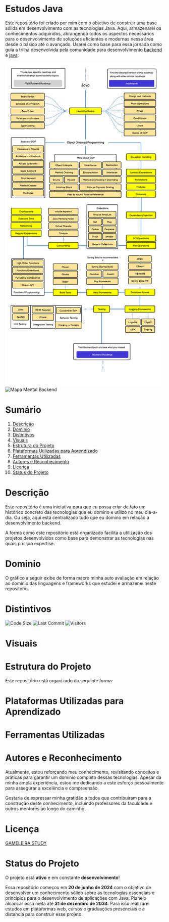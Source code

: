 # Estudos Java

Este repositório foi criado por mim com o objetivo de construir uma base sólida em desenvolvimento com as tecnologias Java. Aqui, armazenarei os conhecimentos adquiridos, abrangendo todos os aspectos necessários para o desenvolvimento de soluções eficientes e modernas nessa área desde o básico até o avançado. Usarei como base para essa jornada como guia a trilha desenvolvida pela comunidade para desenvolvimento [backend](https://github.com/arthurspk/guiadobackend) e [java](https://roadmap.sh/java?fl=0):

![Mapa Mental Java](./assets/images/java-roadmap.jpg)
![Mapa Mental Backend](./assets/images/backend-roadmap.png)

# Sumário

1. [Descrição](#descrição)
2. [Dominio](#dominio)
3. [Distintivos](#distintivos)
4. [Visuais](#visuais)
5. [Estrutura do Projeto](#estrutura-do-projeto)
6. [Plataformas Utilizadas para Aprendizado](#plataformas-utilizadas-para-aprendizado)
7. [Ferramentas Utilizadas](#ferramentas-utilizadas)
8. [Autores e Reconhecimento](#autores-e-reconhecimento)
9. [Licença](#licença)
10. [Status do Projeto](#status-do-projeto)

# Descrição

Este repositório é uma iniciativa para que eu possa criar de fato um histórico concreto das tecnologias que eu domino e utilizo no meu dia-a-dia. Ou seja, aqui está centralizado tudo que eu domino em relação a desenvolvimento backend.

A forma como este repositório está organizado facilita a utilização dos projetos desenvolvidos como base para demonstrar as tecnologias nas quais possuo expertise.

# Dominio

O gráfico a seguir exibe de forma macro minha auto avaliação em relação ao domínio das linguagens e frameworks que estudei e armazenei neste repositório.

# Distintivos

![Code Size](https://img.shields.io/github/languages/code-size/GAMELEIRA/estudos-backend)
![Last Commit](https://img.shields.io/github/last-commit/GAMELEIRA/estudos-backend)
![Visitors](https://badges.strrl.dev/visits/GAMELEIRA/estudos-backend)

# Visuais

# Estrutura do Projeto

Este repositório está organizado da seguinte forma:

# Plataformas Utilizadas para Aprendizado

# Ferramentas Utilizadas

# Autores e Reconhecimento

Atualmente, estou reforçando meu conhecimento, revisitando conceitos e práticas para garantir um domínio completo dessas tecnologias. Apesar da minha ampla experiência, estou me dedicando a este esforço pessoalmente para assegurar a excelência e compreensão.

Gostaria de expressar minha gratidão a todos que contribuíram para a construção deste conhecimento, incluindo professores da faculdade e outros mentores ao longo do caminho.

# Licença

[GAMELEIRA STUDY](LICENSE.md)

# Status do Projeto

O projeto está **ativo** e em constante **desenvolvimento**!

Essa repositório começou em **20 de junho de 2024** com o objetivo de desenvolver um conhecimento sólido sobre as tecnologias essenciais e principios para o desenvolvimento de aplicações com Java. Planejo alcançar essa meta até **31 de dezembro de 2034**. Para isso realizarei estudos em plataformas web, cursos e graduações presenciais e a distancia para construir esse projeto.